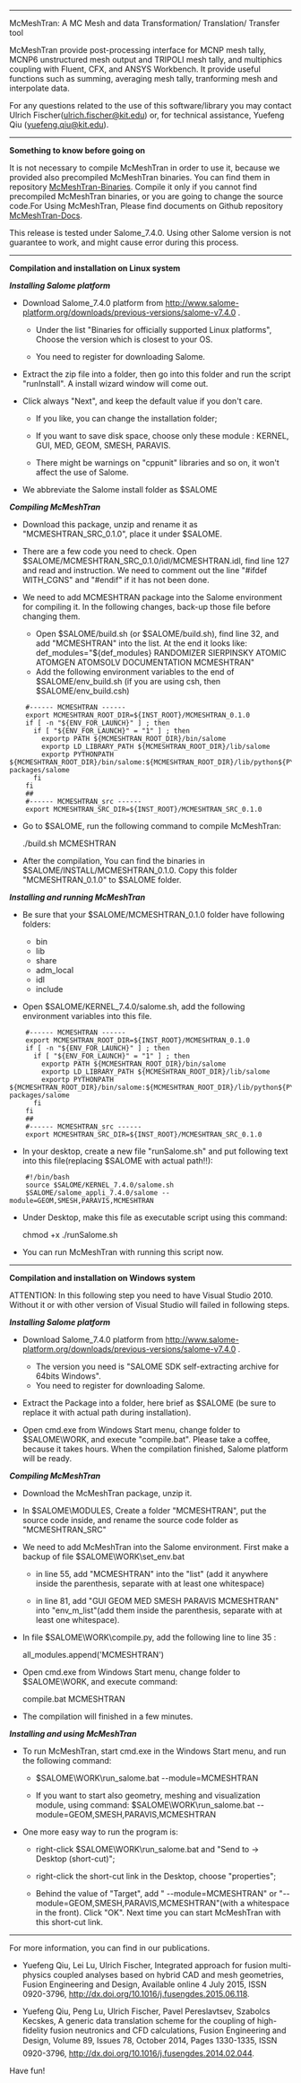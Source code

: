 **************************************************************************************
McMeshTran: A MC Mesh and data Transformation/ Translation/ Transfer tool

McMeshTran provide post-processing interface for MCNP mesh tally, MCNP6 unstructured mesh output and TRIPOLI mesh tally, and multiphics coupling with Fluent, CFX, and ANSYS Workbench. It provide useful functions such as summing, averaging mesh tally, tranforming mesh and interpolate data. 

For any questions related to the use of this software/library you may contact Ulrich Fischer(ulrich.fischer@kit.edu) or, for technical assistance, Yuefeng Qiu (yuefeng.qiu@kit.edu).
**************************************************************************************
********Something to know before going on********

It is not necessary to compile McMeshTran in order to use it, because we provided also precompiled McMeshTran binaries. You can find them in  repository [McMeshTran-Binaries](https://github.com/inr-kit/McMeshTran-Binaries). Compile it only if you cannot find precompiled McMeshTran binaries, or you are going to change the source code.For Using McMeshTran, Please find documents on Github repository [McMeshTran-Docs](https://github.com/inr-kit/McMeshTran-Docs). 

This release is tested under Salome_7.4.0. Using other Salome version is not guarantee to work, and might cause error during this process. 

**************************************************************************************
********Compilation and installation on Linux system********


***Installing Salome platform***
* Download Salome_7.4.0 platform from http://www.salome-platform.org/downloads/previous-versions/salome-v7.4.0 . 

  * Under the list "Binaries for officially supported Linux platforms", Choose the version which is closest to your OS. 

  * You need to register for downloading Salome. 

* Extract the zip file into a folder, then go into this folder and run the script "runInstall". A install wizard window will come out. 

* Click always "Next", and keep the default value if you don't care.

  * If you like, you can change the installation folder;

  * If you want to save disk space, choose only these module : KERNEL, GUI, MED, GEOM, SMESH, PARAVIS.

  * There might be warnings on "cppunit" libraries and so on, it won't affect the use of Salome. 

* We abbreviate the Salome install folder as $SALOME


***Compiling McMeshTran***

* Download this package, unzip and rename it as "MCMESHTRAN_SRC_0.1.0", place it under $SALOME.

* There are a few code you need to check. Open $SALOME/MCMESHTRAN_SRC_0.1.0/idl/MCMESHTRAN.idl, find line 127 and read and instruction. We need to comment out the line "#ifdef WITH_CGNS" and "#endif" if it has not been done. 

* We need to add MCMESHTRAN package into the Salome environment for compiling it. In the following changes, back-up those file before changing them. 
	
  * Open $SALOME/build.sh (or $SALOME/build.sh), find line 32, and add "MCMESHTRAN" into the list. At the end it looks like: def_modules="${def_modules} RANDOMIZER SIERPINSKY ATOMIC ATOMGEN ATOMSOLV DOCUMENTATION MCMESHTRAN" 
  * Add the following environment variables to the end of $SALOME/env_build.sh (if you are using csh, then  $SALOME/env_build.csh)
```	
	#------ MCMESHTRAN ------
	export MCMESHTRAN_ROOT_DIR=${INST_ROOT}/MCMESHTRAN_0.1.0
	if [ -n "${ENV_FOR_LAUNCH}" ] ; then
	  if [ "${ENV_FOR_LAUNCH}" = "1" ] ; then
		exportp PATH ${MCMESHTRAN_ROOT_DIR}/bin/salome
		exportp LD_LIBRARY_PATH ${MCMESHTRAN_ROOT_DIR}/lib/salome
		exportp PYTHONPATH ${MCMESHTRAN_ROOT_DIR}/bin/salome:${MCMESHTRAN_ROOT_DIR}/lib/python${PYTHON_VERSION}/site-packages/salome
	  fi
	fi
	##
	#------ MCMESHTRAN_src ------
	export MCMESHTRAN_SRC_DIR=${INST_ROOT}/MCMESHTRAN_SRC_0.1.0
```
* Go to $SALOME, run the following command to compile McMeshTran:

	./build.sh MCMESHTRAN
	
* After the compilation, You can find the binaries in $SALOME/INSTALL/MCMESHTRAN_0.1.0. Copy this folder "MCMESHTRAN_0.1.0" to $SALOME folder. 


***Installing and running McMeshTran***

* Be sure that your $SALOME/MCMESHTRAN_0.1.0 folder have following folders:
  * bin
  * lib
  * share
  * adm_local
  * idl
  * include

* Open $SALOME/KERNEL_7.4.0/salome.sh, add the following environment variables into this file.
```
	#------ MCMESHTRAN ------
	export MCMESHTRAN_ROOT_DIR=${INST_ROOT}/MCMESHTRAN_0.1.0
	if [ -n "${ENV_FOR_LAUNCH}" ] ; then
	  if [ "${ENV_FOR_LAUNCH}" = "1" ] ; then
		exportp PATH ${MCMESHTRAN_ROOT_DIR}/bin/salome
		exportp LD_LIBRARY_PATH ${MCMESHTRAN_ROOT_DIR}/lib/salome
		exportp PYTHONPATH ${MCMESHTRAN_ROOT_DIR}/bin/salome:${MCMESHTRAN_ROOT_DIR}/lib/python${PYTHON_VERSION}/site-packages/salome
	  fi
	fi
	##
	#------ MCMESHTRAN_src ------
	export MCMESHTRAN_SRC_DIR=${INST_ROOT}/MCMESHTRAN_SRC_0.1.0
```
* In your desktop, create a new file "runSalome.sh" and put following text into this file(replacing $SALOME with actual path!!): 
```
	#!/bin/bash
	source $SALOME/KERNEL_7.4.0/salome.sh
	$SALOME/salome_appli_7.4.0/salome --module=GEOM,SMESH,PARAVIS,MCMESHTRAN
```
* Under Desktop, make this file as executable script using this command:

	chmod +x ./runSalome.sh

* You can run McMeshTran with running this script now. 

**************************************************************************************
********Compilation and installation on Windows system********

ATTENTION: In this following step you need to have Visual Studio 2010. Without it or with other version of Visual Studio will failed in following steps. 

***Installing Salome platform***

* Download Salome_7.4.0 platform from http://www.salome-platform.org/downloads/previous-versions/salome-v7.4.0 . 
  * The version you need is "SALOME SDK self-extracting archive for 64bits Windows". 
  * You need to register for downloading Salome. 

* Extract the Package into a folder, here brief as $SALOME (be sure to replace it with actual path during installation). 

* Open cmd.exe from Windows Start menu, change folder to $SALOME\WORK, and execute "compile.bat". Please take a coffee, because it takes hours. When the compilation finished, Salome platform will be ready. 

***Compiling McMeshTran***

* Download the McMeshTran package, unzip it. 

* In $SALOME\MODULES, Create a folder "MCMESHTRAN", put the source code inside, and rename the source code folder as "MCMESHTRAN_SRC"

	
* We need to add McMeshTran into the Salome environment. First make a backup of file $SALOME\WORK\set_env.bat

  * in line 55, add "MCMESHTRAN" into the "list" (add it anywhere inside the parenthesis, separate with at least one whitespace)
	
  * in line 81, add "GUI GEOM MED SMESH PARAVIS MCMESHTRAN" into "env_m_list"(add them inside the parenthesis, separate with at least one whitespace).

* In file $SALOME\WORK\compile.py, add the following line to line 35 :

	all_modules.append('MCMESHTRAN')

* Open cmd.exe from Windows Start menu, change folder to $SALOME\WORK, and execute command:
 
	compile.bat MCMESHTRAN
	
* The compilation will finished in a few minutes. 

***Installing and using McMeshTran***

* To run McMeshTran, start cmd.exe in the Windows Start menu, and run the following command:

  * $SALOME\WORK\run_salome.bat --module=MCMESHTRAN
	
  * If you want to start also geometry, meshing and visualization module, using command: $SALOME\WORK\run_salome.bat --module=GEOM,SMESH,PARAVIS,MCMESHTRAN
	
* One more easy way to run the program is:

  * right-click $SALOME\WORK\run_salome.bat and "Send to -> Desktop (short-cut)";
	
  * right-click the short-cut link in the Desktop, choose "properties";
	
  * Behind the value of "Target", add " --module=MCMESHTRAN" or "--module=GEOM,SMESH,PARAVIS,MCMESHTRAN"(with a whitespace in the front). Click "OK". Next time you can start McMeshTran with this short-cut link. 



**************************************************************************************
For more information, you can find in our publications.

* Yuefeng Qiu, Lei Lu, Ulrich Fischer, Integrated approach for fusion multi-physics coupled analyses based on hybrid CAD and mesh geometries, Fusion Engineering and Design, Available online 4 July 2015, ISSN 0920-3796, http://dx.doi.org/10.1016/j.fusengdes.2015.06.118.

* Yuefeng Qiu, Peng Lu, Ulrich Fischer, Pavel Pereslavtsev, Szabolcs Kecskes, A generic data translation scheme for the coupling of high-fidelity fusion neutronics and CFD calculations, Fusion Engineering and Design, Volume 89, Issues 78, October 2014, Pages 1330-1335, ISSN 0920-3796, http://dx.doi.org/10.1016/j.fusengdes.2014.02.044.


Have fun!







